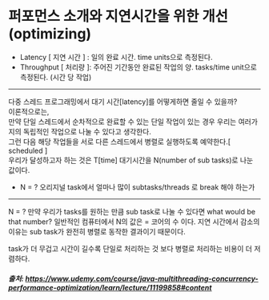 # 퍼포먼스 소개와 지연시간을 위한 개선 (optimizing)

- Latency [ 지연 시간 ] : 일의 완료 시간. time units으로 측정된다.    
- Throughput [ 처리량 ]: 주어진 기간동안 완료된 작업의 양. tasks/time unit으로 측정된다. (시간 당 작업)    

* * *

다중 스레드 프로그래밍에서 대기 시간[latency]를 어떻게하면 줄일 수 있을까?    
이론적으로는,     
만약 단일 스레드에서 순차적으로 완료할 수 있는 단일 작업이 있는 경우 우리는 여러가지의 독립적인 작업으로 나눌 수 있다고 생각한다.    
그런 다음 해당 작업들을 서로 다른 스레드에서 병렬로 실행하도록 예약한다.[ scheduled ]     
우리가 달성하고자 하는 것은 T[time] 대기시간을 N(number of sub tasks)로 나눈 값이다.

- N = ?
  오리지널 task에서 얼마나 많이 subtasks/threads 로 break 해야 하는가
  

* * * 
N = ?
만약 우리가 tasks를 원하는 만큼 sub task로 나눌 수 있다면 what would be that number?
일반적인 컴퓨터에서 N의 값은 = 코어의 수 이다. 지연 시간에서 감소의 이유는 sub task가 완전히 병렬로 동작한 결과이기 때문이다.

task가 더 무겁고 시간이 길수록 단일로 처리하는 것 보다 병렬로 처리하는 비용이 더 저렴하다.


##### 출처: https://www.udemy.com/course/java-multithreading-concurrency-performance-optimization/learn/lecture/11199858#content 
